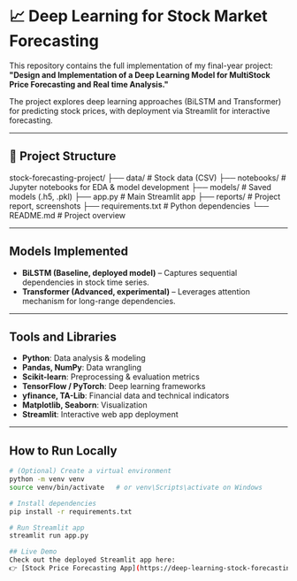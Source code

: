 # 📈 Deep Learning for Stock Market Forecasting

This repository contains the full implementation of my final-year project:  
**"Design and Implementation of a Deep Learning Model for MultiStock Price Forecasting and Real time Analysis."**

The project explores deep learning approaches (BiLSTM and Transformer) for predicting stock prices, with deployment via Streamlit for interactive forecasting.

---
## 📁 Project Structure

stock-forecasting-project/
├── data/ # Stock data (CSV)
├── notebooks/ # Jupyter notebooks for EDA & model development
├── models/ # Saved models (.h5, .pkl)
├── app.py # Main Streamlit app
├── reports/ # Project report, screenshots
├── requirements.txt # Python dependencies
└── README.md # Project overview

---

## Models Implemented
- **BiLSTM (Baseline, deployed model)** – Captures sequential dependencies in stock time series.  
- **Transformer (Advanced, experimental)** – Leverages attention mechanism for long-range dependencies.  

---

## Tools and Libraries
- **Python**: Data analysis & modeling  
- **Pandas, NumPy**: Data wrangling  
- **Scikit-learn**: Preprocessing & evaluation metrics  
- **TensorFlow / PyTorch**: Deep learning frameworks  
- **yfinance, TA-Lib**: Financial data and technical indicators  
- **Matplotlib, Seaborn**: Visualization  
- **Streamlit**: Interactive web app deployment  

---

## How to Run Locally
```bash
# (Optional) Create a virtual environment
python -m venv venv
source venv/bin/activate   # or venv\Scripts\activate on Windows

# Install dependencies
pip install -r requirements.txt

# Run Streamlit app
streamlit run app.py

## Live Demo
Check out the deployed Streamlit app here:  
👉 [Stock Price Forecasting App](https://deep-learning-stock-forecasting-hqhpe37os3krcvzjrm9tsa.streamlit.app/)
